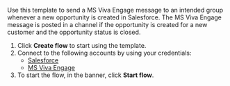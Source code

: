 Use this template to send a MS Viva Engage message to an intended group whenever a new opportunity is created in Salesforce. The MS Viva Engage message is posted in a channel if the opportunity is created for a new customer and the opportunity status is closed.

1. Click **Create flow** to start using the template.
2. Connect to the following accounts by using your credentials:
   - [Salesforce](https://www.ibm.com/docs/en/app-connect/containers_cd?topic=apps-salesforce)
   - [MS Viva Engage](https://www.ibm.com/docs/en/app-connect/containers_cd?topic=apps-microsoft-viva-engage) 
3. To start the flow, in the banner, click **Start flow**.